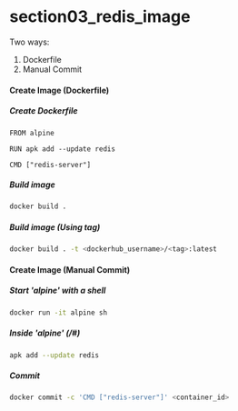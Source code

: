 # section03_redis_image
Two ways:
1. Dockerfile
2. Manual Commit

#### Create Image (Dockerfile)
##### Create Dockerfile
```docker
FROM alpine

RUN apk add --update redis

CMD ["redis-server"]
```

##### Build image
```bash
docker build .
```

##### Build image (Using tag)
```bash
docker build . -t <dockerhub_username>/<tag>:latest
```

#### Create Image (Manual Commit)

##### Start 'alpine' with a shell
```bash
docker run -it alpine sh
```

##### Inside 'alpine' (/#)
```bash
apk add --update redis
```

##### Commit
```bash
docker commit -c 'CMD ["redis-server"]' <container_id>
```